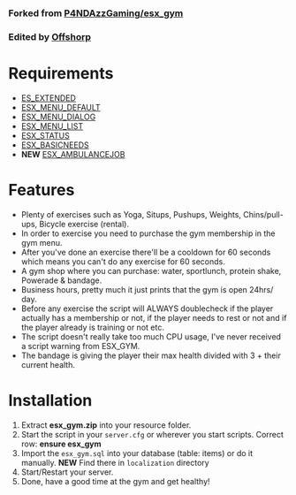 ### Forked from [P4NDAzzGaming/esx_gym](https://github.com/P4NDAzzGaming/esx_gym)
### Edited by [Offshorp](https://github.com/Offshorp/)

# Requirements
* [ES_EXTENDED](https://github.com/esx-framework/es_extended)
* [ESX_MENU_DEFAULT](https://github.com/esx-framework/esx_menu_default)
* [ESX_MENU_DIALOG](https://github.com/esx-framework/esx_menu_dialog)
* [ESX_MENU_LIST](https://github.com/esx-framework/esx_menu_list)
* [ESX_STATUS](https://github.com/esx-framework/esx_status)
* [ESX_BASICNEEDS](https://github.com/esx-framework/esx_basicneeds)
* **NEW** [ESX_AMBULANCEJOB](https://github.com/esx-framework/esx_ambulancejob)

# Features
* Plenty of exercises such as Yoga, Situps, Pushups, Weights, Chins/pull-ups, Bicycle exercise (rental).
* In order to exercise you need to purchase the gym membership in the gym menu.
* After you've done an exercise there'll be a cooldown for 60 seconds which means you can't do any exercise for 60 seconds.
* A gym shop where you can purchase: water, sportlunch, protein shake, Powerade & bandage.
* Business hours, pretty much it just prints that the gym is open 24hrs/ day.
* Before any exercise the script will ALWAYS doublecheck if the player actually has a membership or not, if the player needs to rest or not and if the player already is training or not etc.
* The script doesn't really take too much CPU usage, I've never received a script warning from ESX_GYM.
* The bandage is giving the player their max health divided with 3 + their current health.

# Installation
1. Extract **esx_gym.zip** into your resource folder.
2. Start the script in your `server.cfg` or wherever you start scripts. Correct row: **ensure esx_gym**
3. Import the `esx_gym.sql` into your database (table: items) or do it manually. **NEW** Find there in `localization` directory
4. Start/Restart your server.
5. Done, have a good time at the gym and get healthy!
